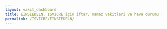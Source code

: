 ```yaml
---
layout: vakit_dashboard
title: EINSIEDELN, ISVICRE için iftar, namaz vakitleri ve hava durumu - ilçe/eyalet seç
permalink: /ISVICRE/EINSIEDELN/
---
```


<script type="text/javascript">
  var GLOBAL_COUNTRY = 'ISVICRE';
  var GLOBAL_CITY = 'EINSIEDELN';
  var GLOBAL_STATE = '';
  var lat = 72;
  var lon = 21;
</script>
